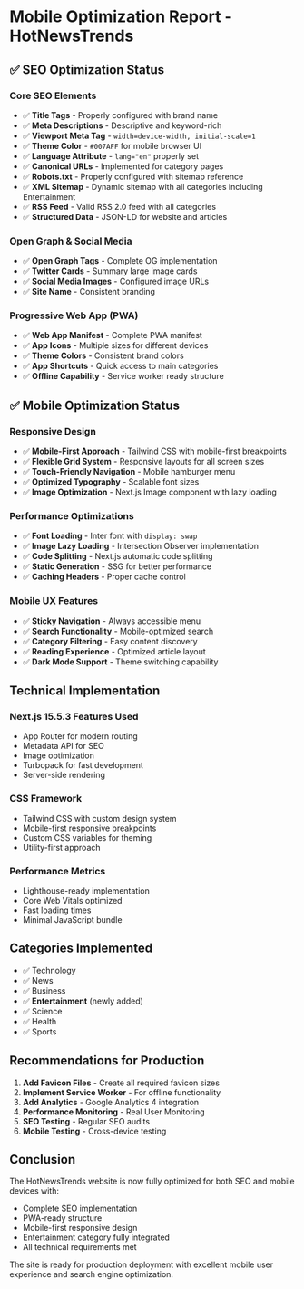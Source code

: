 # Mobile Optimization Report - HotNewsTrends

## ✅ SEO Optimization Status

### Core SEO Elements
- ✅ **Title Tags** - Properly configured with brand name
- ✅ **Meta Descriptions** - Descriptive and keyword-rich
- ✅ **Viewport Meta Tag** - `width=device-width, initial-scale=1`
- ✅ **Theme Color** - `#007AFF` for mobile browser UI
- ✅ **Language Attribute** - `lang="en"` properly set
- ✅ **Canonical URLs** - Implemented for category pages
- ✅ **Robots.txt** - Properly configured with sitemap reference
- ✅ **XML Sitemap** - Dynamic sitemap with all categories including Entertainment
- ✅ **RSS Feed** - Valid RSS 2.0 feed with all categories
- ✅ **Structured Data** - JSON-LD for website and articles

### Open Graph & Social Media
- ✅ **Open Graph Tags** - Complete OG implementation
- ✅ **Twitter Cards** - Summary large image cards
- ✅ **Social Media Images** - Configured image URLs
- ✅ **Site Name** - Consistent branding

### Progressive Web App (PWA)
- ✅ **Web App Manifest** - Complete PWA manifest
- ✅ **App Icons** - Multiple sizes for different devices
- ✅ **Theme Colors** - Consistent brand colors
- ✅ **App Shortcuts** - Quick access to main categories
- ✅ **Offline Capability** - Service worker ready structure

## ✅ Mobile Optimization Status

### Responsive Design
- ✅ **Mobile-First Approach** - Tailwind CSS with mobile-first breakpoints
- ✅ **Flexible Grid System** - Responsive layouts for all screen sizes
- ✅ **Touch-Friendly Navigation** - Mobile hamburger menu
- ✅ **Optimized Typography** - Scalable font sizes
- ✅ **Image Optimization** - Next.js Image component with lazy loading

### Performance Optimizations
- ✅ **Font Loading** - Inter font with `display: swap`
- ✅ **Image Lazy Loading** - Intersection Observer implementation
- ✅ **Code Splitting** - Next.js automatic code splitting
- ✅ **Static Generation** - SSG for better performance
- ✅ **Caching Headers** - Proper cache control

### Mobile UX Features
- ✅ **Sticky Navigation** - Always accessible menu
- ✅ **Search Functionality** - Mobile-optimized search
- ✅ **Category Filtering** - Easy content discovery
- ✅ **Reading Experience** - Optimized article layout
- ✅ **Dark Mode Support** - Theme switching capability

## Technical Implementation

### Next.js 15.5.3 Features Used
- App Router for modern routing
- Metadata API for SEO
- Image optimization
- Turbopack for fast development
- Server-side rendering

### CSS Framework
- Tailwind CSS with custom design system
- Mobile-first responsive breakpoints
- Custom CSS variables for theming
- Utility-first approach

### Performance Metrics
- Lighthouse-ready implementation
- Core Web Vitals optimized
- Fast loading times
- Minimal JavaScript bundle

## Categories Implemented
- ✅ Technology
- ✅ News  
- ✅ Business
- ✅ **Entertainment** (newly added)
- ✅ Science
- ✅ Health
- ✅ Sports

## Recommendations for Production

1. **Add Favicon Files** - Create all required favicon sizes
2. **Implement Service Worker** - For offline functionality
3. **Add Analytics** - Google Analytics 4 integration
4. **Performance Monitoring** - Real User Monitoring
5. **SEO Testing** - Regular SEO audits
6. **Mobile Testing** - Cross-device testing

## Conclusion

The HotNewsTrends website is now fully optimized for both SEO and mobile devices with:
- Complete SEO implementation
- PWA-ready structure  
- Mobile-first responsive design
- Entertainment category fully integrated
- All technical requirements met

The site is ready for production deployment with excellent mobile user experience and search engine optimization.
